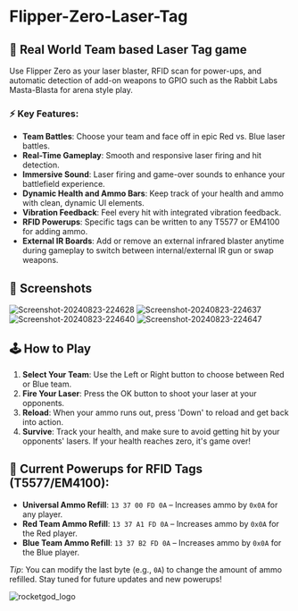# Flipper-Zero-Laser-Tag

## 🚀 Real World Team based Laser Tag game
Use Flipper Zero as your laser blaster, RFID scan for power-ups, and automatic detection of add-on weapons to GPIO such as the Rabbit Labs Masta-Blasta for arena style play.

### ⚡ Key Features:

- **Team Battles**: Choose your team and face off in epic Red vs. Blue laser battles.
- **Real-Time Gameplay**: Smooth and responsive laser firing and hit detection.
- **Immersive Sound**: Laser firing and game-over sounds to enhance your battlefield experience.
- **Dynamic Health and Ammo Bars**: Keep track of your health and ammo with clean, dynamic UI elements.
- **Vibration Feedback**: Feel every hit with integrated vibration feedback.
- **RFID Powerups**: Specific tags can be written to any T5577 or EM4100 for adding ammo.
- **External IR Boards**: Add or remove an external infrared blaster anytime during gameplay to switch between internal/external IR gun or swap weapons.

## 📸 Screenshots

![Screenshot-20240823-224628](https://github.com/user-attachments/assets/5836ee25-23ce-4845-b342-2b360e32e341)
![Screenshot-20240823-224637](https://github.com/user-attachments/assets/119e8e80-49fc-421a-bc61-ec7185d05bc0)
![Screenshot-20240823-224640](https://github.com/user-attachments/assets/7a9bdb69-42fe-48d7-9e5f-7616e2f68d10)
![Screenshot-20240823-224647](https://github.com/user-attachments/assets/d5e10e1b-64a5-4a72-a624-2cfe2237add5)

## 🕹️ How to Play

1. **Select Your Team**: Use the Left or Right button to choose between Red or Blue team.
2. **Fire Your Laser**: Press the OK button to shoot your laser at your opponents.
3. **Reload**: When your ammo runs out, press 'Down' to reload and get back into action.
4. **Survive**: Track your health, and make sure to avoid getting hit by your opponents' lasers. If your health reaches zero, it's game over!

## 🏅 Current Powerups for RFID Tags (T5577/EM4100):
- **Universal Ammo Refill**: `13 37 00 FD 0A` – Increases ammo by `0x0A` for any player.
- **Red Team Ammo Refill**: `13 37 A1 FD 0A` – Increases ammo by `0x0A` for the Red player.
- **Blue Team Ammo Refill**: `13 37 B2 FD 0A` – Increases ammo by `0x0A` for the Blue player.

*Tip*: You can modify the last byte (e.g., `0A`) to change the amount of ammo refilled. Stay tuned for future updates and new powerups!

![rocketgod_logo](https://github.com/RocketGod-git/shodanbot/assets/57732082/7929b554-0fba-4c2b-b22d-6772d23c4a18)
